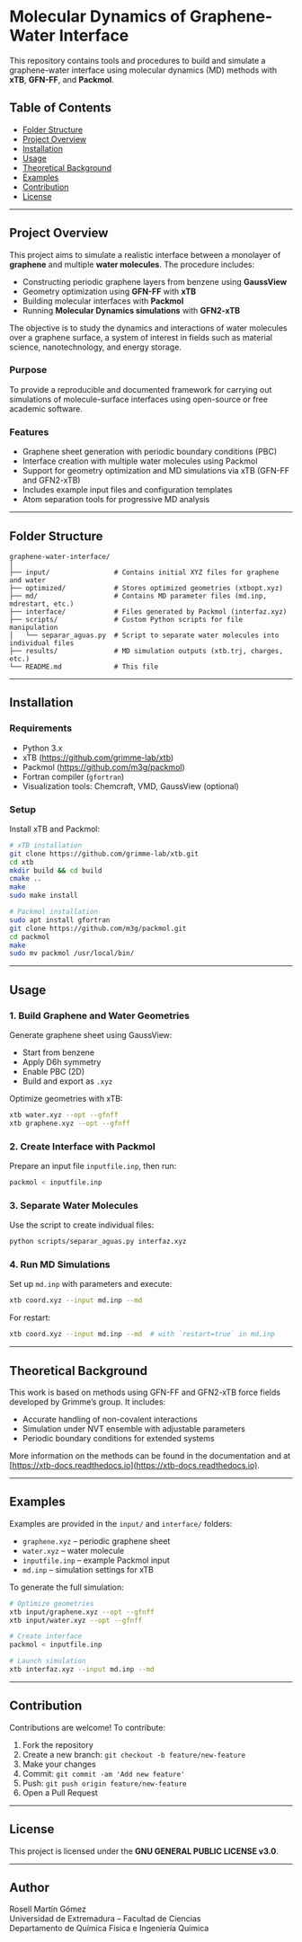 # Molecular Dynamics of Graphene-Water Interface

This repository contains tools and procedures to build and simulate a graphene-water interface using molecular dynamics (MD) methods with **xTB**, **GFN-FF**, and **Packmol**.

## Table of Contents
- [Folder Structure](#folder-structure)  
- [Project Overview](#project-overview)  
- [Installation](#installation)  
- [Usage](#usage)  
- [Theoretical Background](#theoretical-background)  
- [Examples](#examples)  
- [Contribution](#contribution)  
- [License](#license)

---

## Project Overview

This project aims to simulate a realistic interface between a monolayer of **graphene** and multiple **water molecules**. The procedure includes:

- Constructing periodic graphene layers from benzene using **GaussView**
- Geometry optimization using **GFN-FF** with **xTB**
- Building molecular interfaces with **Packmol**
- Running **Molecular Dynamics simulations** with **GFN2-xTB**

The objective is to study the dynamics and interactions of water molecules over a graphene surface, a system of interest in fields such as material science, nanotechnology, and energy storage.

### Purpose

To provide a reproducible and documented framework for carrying out simulations of molecule-surface interfaces using open-source or free academic software.

### Features

- Graphene sheet generation with periodic boundary conditions (PBC)
- Interface creation with multiple water molecules using Packmol
- Support for geometry optimization and MD simulations via xTB (GFN-FF and GFN2-xTB)
- Includes example input files and configuration templates
- Atom separation tools for progressive MD analysis

---

## Folder Structure

```
graphene-water-interface/
│
├── input/                # Contains initial XYZ files for graphene and water
├── optimized/            # Stores optimized geometries (xtbopt.xyz)
├── md/                   # Contains MD parameter files (md.inp, mdrestart, etc.)
├── interface/            # Files generated by Packmol (interfaz.xyz)
├── scripts/              # Custom Python scripts for file manipulation
│   └── separar_aguas.py  # Script to separate water molecules into individual files
├── results/              # MD simulation outputs (xtb.trj, charges, etc.)
└── README.md             # This file
```

---

## Installation

### Requirements

- Python 3.x
- xTB (https://github.com/grimme-lab/xtb)
- Packmol (https://github.com/m3g/packmol)
- Fortran compiler (`gfortran`)
- Visualization tools: Chemcraft, VMD, GaussView (optional)

### Setup

Install xTB and Packmol:

```bash
# xTB installation
git clone https://github.com/grimme-lab/xtb.git
cd xtb
mkdir build && cd build
cmake ..
make
sudo make install

# Packmol installation
sudo apt install gfortran
git clone https://github.com/m3g/packmol.git
cd packmol
make
sudo mv packmol /usr/local/bin/
```

---

## Usage

### 1. Build Graphene and Water Geometries

Generate graphene sheet using GaussView:
- Start from benzene
- Apply D6h symmetry
- Enable PBC (2D)
- Build and export as `.xyz`

Optimize geometries with xTB:
```bash
xtb water.xyz --opt --gfnff
xtb graphene.xyz --opt --gfnff
```

### 2. Create Interface with Packmol

Prepare an input file `inputfile.inp`, then run:
```bash
packmol < inputfile.inp
```

### 3. Separate Water Molecules

Use the script to create individual files:
```bash
python scripts/separar_aguas.py interfaz.xyz
```

### 4. Run MD Simulations

Set up `md.inp` with parameters and execute:
```bash
xtb coord.xyz --input md.inp --md
```

For restart:
```bash
xtb coord.xyz --input md.inp --md  # with `restart=true` in md.inp
```

---

## Theoretical Background

This work is based on methods using GFN-FF and GFN2-xTB force fields developed by Grimme’s group. It includes:

- Accurate handling of non-covalent interactions
- Simulation under NVT ensemble with adjustable parameters
- Periodic boundary conditions for extended systems

More information on the methods can be found in the documentation and at [https://xtb-docs.readthedocs.io](https://xtb-docs.readthedocs.io).

---

## Examples

Examples are provided in the `input/` and `interface/` folders:

- `graphene.xyz` – periodic graphene sheet
- `water.xyz` – water molecule
- `inputfile.inp` – example Packmol input
- `md.inp` – simulation settings for xTB

To generate the full simulation:

```bash
# Optimize geometries
xtb input/graphene.xyz --opt --gfnff
xtb input/water.xyz --opt --gfnff

# Create interface
packmol < inputfile.inp

# Launch simulation
xtb interfaz.xyz --input md.inp --md
```

---

## Contribution

Contributions are welcome! To contribute:

1. Fork the repository  
2. Create a new branch: `git checkout -b feature/new-feature`  
3. Make your changes  
4. Commit: `git commit -am 'Add new feature'`  
5. Push: `git push origin feature/new-feature`  
6. Open a Pull Request

---

## License

This project is licensed under the **GNU GENERAL PUBLIC LICENSE v3.0**.

---

## Author

Rosell Martín Gómez  
Universidad de Extremadura – Facultad de Ciencias  
Departamento de Química Física e Ingeniería Química
